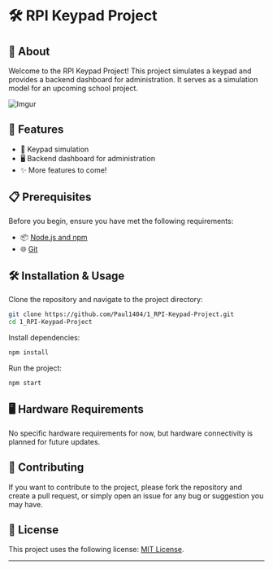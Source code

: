 # 🛠 RPI Keypad Project

## 🌟 About

Welcome to the RPI Keypad Project! This project simulates a keypad and provides a backend dashboard for administration. It serves as a simulation model for an upcoming school project.

![Imgur](https://i.imgur.com/JaLMXXx.jpg)

## 🚀 Features

* 🔢 Keypad simulation
* 🖥 Backend dashboard for administration
* ✨ More features to come!

## 📋 Prerequisites

Before you begin, ensure you have met the following requirements:

* 📦 [Node.js and npm](https://nodejs.org/en/download/)
* 🌐 [Git](https://git-scm.com/downloads)

## 🛠 Installation & Usage

Clone the repository and navigate to the project directory:

```bash
git clone https://github.com/Paul1404/1_RPI-Keypad-Project.git
cd 1_RPI-Keypad-Project
```

Install dependencies:

```bash
npm install
```

Run the project:

```bash
npm start
```

## 🖥 Hardware Requirements

No specific hardware requirements for now, but hardware connectivity is planned for future updates.

## 🤝 Contributing

If you want to contribute to the project, please fork the repository and create a pull request, or simply open an issue for any bug or suggestion you may have.

## 📝 License

This project uses the following license: [MIT License](LICENSE).

* * *
